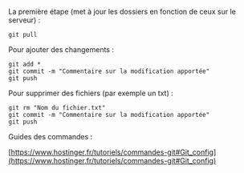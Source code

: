La première étape (met à jour les dossiers en fonction de ceux sur le serveur) :

```
git pull
```

Pour ajouter des changements : 

```
git add * 
git commit -m "Commentaire sur la modification apportée"
git push
```

Pour supprimer des fichiers (par exemple un txt) :

```
git rm "Nom du fichier.txt"
git commit -m "Commentaire sur la modification apportée"
git push
```

Guides des commandes :

[https://www.hostinger.fr/tutoriels/commandes-git#Git_config](https://www.hostinger.fr/tutoriels/commandes-git#Git_config)
